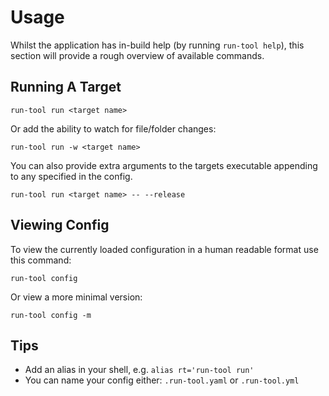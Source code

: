 # Usage
Whilst the application has in-build help (by running `run-tool help`), this section will provide a rough overview of available commands.


## Running A Target

```
run-tool run <target name>
```

Or add the ability to watch for file/folder changes:

```
run-tool run -w <target name>
```

You can also provide extra arguments to the targets executable appending to any specified in the config.

```
run-tool run <target name> -- --release
```


## Viewing Config
To view the currently loaded configuration in a human readable format use this command:

```
run-tool config
```

Or view a more minimal version:

```
run-tool config -m
```


## Tips
- Add an alias in your shell, e.g. `alias rt='run-tool run'`
- You can name your config either: `.run-tool.yaml` or `.run-tool.yml`
